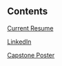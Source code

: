 
## Contents 

[Current Resume](https://github.com/aks5bx/CurrentResume/blob/main/AdiSrikanthResumeW23.pdf)

[LinkedIn](https://www.linkedin.com/in/adi-srikanth/)

[Capstone Poster](https://github.com/aks5bx/CurrentResume/blob/main/Capstone%20Poster.pdf)
